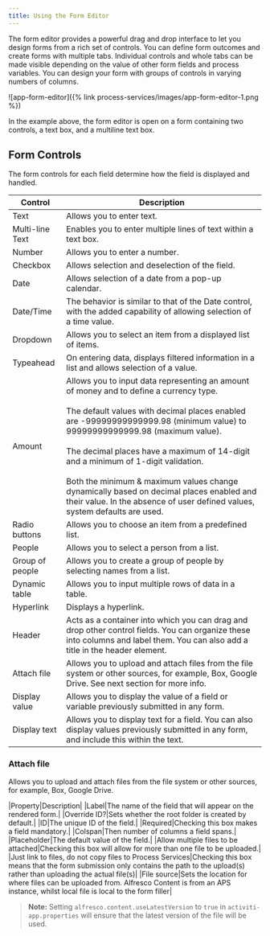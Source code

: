 ```yaml
---
title: Using the Form Editor 
---
```


The form editor provides a powerful drag and drop interface to let you design forms from a rich set of controls. You can define form outcomes and create forms with multiple tabs. Individual controls and whole tabs can be made visible depending on the value of other form fields and process variables. You can design your form with groups of controls in varying numbers of columns.

![app-form-editor]({% link process-services/images/app-form-editor-1.png %})

In the example above, the form editor is open on a form containing two controls, a text box, and a multiline text box.

## Form Controls

The form controls for each field determine how the field is displayed and handled.

|Control|Description|
|-------|-----------|
|Text|Allows you to enter text.|
|Multi-line Text|Enables you to enter multiple lines of text within a text box.|
|Number|Allows you to enter a number.|
|Checkbox|Allows selection and deselection of the field.|
|Date|Allows selection of a date from a pop-up calendar.|
|Date/Time|The behavior is similar to that of the Date control, with the added capability of allowing selection of a time value.|
|Dropdown|Allows you to select an item from a displayed list of items.|
|Typeahead|On entering data, displays filtered information in a list and allows selection of a value.|
|Amount|Allows you to input data representing an amount of money and to define a currency type.<br><br>The default values with decimal places enabled are -99999999999999.98 (minimum value) to 99999999999999.98 (maximum value).<br><br> The decimal places have a maximum of 14-digit and a minimum of 1-digit validation.<br><br> Both the minimum & maximum values change dynamically based on decimal places enabled and their value. In the absence of user defined values, system defaults are used. |
|Radio buttons|Allows you to choose an item from a predefined list.|
|People|Allows you to select a person from a list.|
|Group of people|Allows you to create a group of people by selecting names from a list.|
|Dynamic table|Allows you to input multiple rows of data in a table.|
|Hyperlink|Displays a hyperlink.|
|Header|Acts as a container into which you can drag and drop other control fields. You can organize these into columns and label them. You can also add a title in the header element.|
|Attach file|Allows you to upload and attach files from the file system or other sources, for example, Box, Google Drive. See next section for more info.|
|Display value|Allows you to display the value of a field or variable previously submitted in any form.|
|Display text|Allows you to display text for a field. You can also display values previously submitted in any form, and include this within the text.|

### Attach file

Allows you to upload and attach files from the file system or other sources, for example, Box, Google Drive.

|Property|Description|
|Label|The name of the field that will appear on the rendered form.|
|Override ID?|Sets whether the root folder is created by default.|
|ID|The unique ID of the field.|
|Required|Checking this box makes a field mandatory.|
|Colspan|Then number of columns a field spans.|
|Placeholder|The default value of the field.|
|Allow multiple files to be attached|Checking this box will allow for more than one file to be uploaded.|
|Just link to files, do not copy files to Process Services|Checking this box means that the form submission only contains the path to the upload(s) rather than uploading the actual file(s)|
|File source|Sets the location for where files can be uploaded from. Alfresco Content is from an APS instance, whilst local file is local to the form filler|

>**Note:** Setting `alfresco.content.useLatestVersion` to `true` in `activiti-app.properties` will ensure that the latest version of the file will be used.
